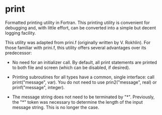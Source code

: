 # print
Formatted printing utility in Fortran. This printing utility is convenient for debugging and, with little effort, can be converted into a simple but decent logging facility.

This utility was adapted from prini.f (originally written by V. Rokhlin). For those familiar with prini.f, this utility offers several advantages over its predecessor:

- No need for an initializer call. By default, all print statements are printed to both file and screen (which can be disabled, if desired).

- Printing subroutines for all types have a common, single interface: call print("message", var). You do not need to use prin2("message", real) or prinf("message", integer).

- The message string does not need to be terminated by "\*". Previously, the "\*" token was necessary to determine the length of the input message string. This is no longer the case.
